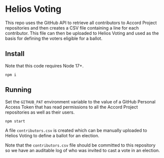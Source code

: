 # Helios Voting

This repo uses the GitHub API to retrieve all contributors to Accord Project repositories and then creates a CSV file containing a line for each contributor. This file can then be uploaded to 
Helios Voting and used as the basis for defining the voters eligible for a ballot.

## Install

Note that this code requires Node 17+.

```console
npm i
```

## Running

Set the `GITHUB_PAT` environment variable to the value of a GitHub Personal Access Token
that has read permissions to all the Accord Project repositories as well as their users.

```console
npm start
```

A file `contributors.csv` is created which can be manually uploaded to Helios Voting to define a ballot for an election.

Note that the `contributors.csv` file should be committed to this repository so we have an auditable log of who was invited to cast a vote in an election.